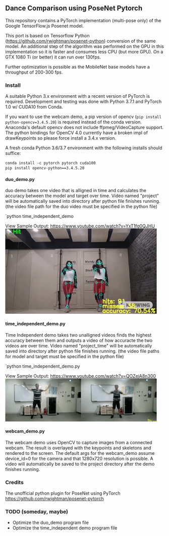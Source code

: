 ## Dance Comparison using PoseNet Pytorch 

This repository contains a PyTorch implementation (multi-pose only) of the Google TensorFlow.js Posenet model.

This port is based on Tensorflow Python (https://github.com/rwightman/posenet-python) conversion of the same model. An additional step of the algorithm was performed on the GPU in this implementation so it is faster and consumes less CPU (but more GPU). On a GTX 1080 Ti (or better) it can run over 130fps.

Further optimization is possible as the MobileNet base models have a throughput of 200-300 fps.

### Install

A suitable Python 3.x environment with a recent version of PyTorch is required. Development and testing was done with Python 3.7.1 and PyTorch 1.0 w/ CUDA10 from Conda.

If you want to use the webcam demo, a pip version of opencv (`pip install python-opencv=3.4.5.20`) is required instead of the conda version. Anaconda's default opencv does not include ffpmeg/VideoCapture support. The python bindings for OpenCV 4.0 currently have a broken impl of drawKeypoints so please force install a 3.4.x version.

A fresh conda Python 3.6/3.7 environment with the following installs should suffice: 
```
conda install -c pytorch pytorch cuda100
pip install opencv-python==3.4.5.20
```

#### duo_demo.py 
duo demo takes one video that is alligned in time and calculates the accuracy between the model and target over time. Video named "project" will be automatically saved into directory after python file finishes running.  (the video file path for the duo video must be specified in the python file)

`python time_independent_demo

View Sample Output: https://www.youtube.com/watch?v=YxT1fg0QJHU 
![](duo_demo.gif)

#### time_independent_demo.py 

Time Independent demo takes two unalligned videos finds the highest accuracy between them and outputs a video of how accuracte the two videos are over time. Video named "project_time" will be automatically saved into directory after python file finishes running. (the video file paths for model and target must be specified in the python file)

`python time_independent_demo.py 

View Sample Output: https://www.youtube.com/watch?v=QOZejA8n300
![](time_independent_demo.gif)

#### webcam_demo.py

The webcam demo uses OpenCV to capture images from a connected webcam. The result is overlayed with the keypoints and skeletons and rendered to the screen. The default args for the webcam_demo assume device_id=0 for the camera and that 1280x720 resolution is possible. A video will automatically be saved to the project directory after the demo finishes running.


### Credits

The unofficial python plugin for PoseNet using PyTorch 
https://github.com/rwightman/posenet-pytorch

### TODO (someday, maybe)
* Optimize the duo_demo program file
* Optimize the time_independent demo program file

